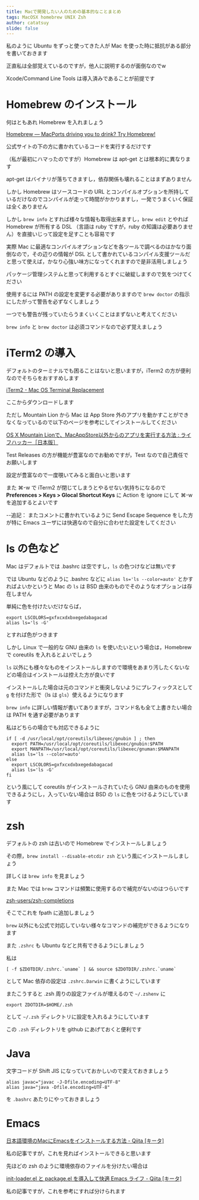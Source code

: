 ```yaml
---
title: Macで開発したい人のための基本的なことまとめ
tags: MacOSX homebrew UNIX Zsh
author: catatsuy
slide: false
---
```

私のように Ubuntu をずっと使ってきた人が Mac を使った時に抵抗がある部分を書いておきます

正直私は全部覚えているのですが，他人に説明するのが面倒なのでw

Xcode/Command Line Tools は導入済みであることが前提です

# Homebrew のインストール

何はともあれ Homebrew を入れましょう

[Homebrew — MacPorts driving you to drink? Try Homebrew!](http://brew.sh/)

公式サイトの下の方に書かれているコードを実行するだけです

（私が最初にハマったのですが）Homebrew は apt-get とは根本的に異なります

apt-get はバイナリが落ちてきますし，依存関係も壊れることはまずありません

しかし Homebrew はソースコードの URL とコンパイルオプションを所持しているだけなのでコンパイルが走って時間がかかりますし，一発でうまくいく保証は全くありません

しかし `brew info` とすれば様々な情報も取得出来ますし，`brew edit` とやれば Homebrew が所有する DSL （言語は ruby ですが，ruby の知識は必要ありません）を直接いじって設定を足すことも容易です

実際 Mac に最適なコンパイルオプションなどを各ツールで調べるのはかなり面倒なので，その辺りの情報が DSL として書かれているコンパイル支援ツールだと思って使えば，かなり心強い味方になってくれますので是非活用しましょう

パッケージ管理システムと思って利用するとすぐに破綻しますので気をつけてください

使用するには PATH の設定を変更する必要がありますので `brew doctor` の指示にしたがって警告を必ずなくしましょう

一つでも警告が残っていたらうまくいくことはまずないと考えてください

`brew info` と `brew doctor` は必須コマンドなので必ず覚えましょう


# iTerm2 の導入

デフォルトのターミナルでも困ることはないと思いますが，iTerm2 の方が便利なのでそちらをおすすめします

[iTerm2 - Mac OS Terminal Replacement](http://www.iterm2.com/#/section/downloads)

ここからダウンロードします

ただし Mountain Lion から Mac は App Store 外のアプリを動かすことができなくなっているので以下のページを参考にしてインストールしてください

[OS X Mountain Lionで、MacAppStore以外からのアプリを実行する方法 : ライフハッカー［日本版］](http://www.lifehacker.jp/2012/08/120806mountain_lionapp.html)

Test Releases の方が機能が豊富なのでお勧めですが，Test なので自己責任でお願いします

設定が豊富なので一度覗いてみると面白いと思います

また ⌘-w で iTerm2 が閉じてしまうとやるせない気持ちになるので __Preferences > Keys > Glocal Shortcut Keys__ に Action を ignore にして ⌘-w を追加するとよいです

--追記：
またコメントに書かれているように  Send Escape Sequence をした方が特に Emacs ユーザには快適なので自分に合わせた設定をしてください

# ls の色など

Mac はデフォルトでは .bashrc は空ですし，`ls` の色つけなどは無いです

では Ubuntu などのように .bashrc などに `alias ls='ls --color=auto'` とかすればよいかというと Mac の `ls` は BSD 由来のものでそのようなオプションは存在しません

単純に色を付けたいだけならば，

```bash:
export LSCOLORS=gxfxcxdxbxegedabagacad
alias ls='ls -G'
```

とすれば色がつきます

しかし Linux で一般的な GNU 由来の `ls` を使いたいという場合は，Homebrew で coreutils を入れるとよいでしょう

`ls` 以外にも様々なものをインストールしますので環境をあまり汚したくないなどの場合はインストールは控えた方が良いです

インストールした場合は元のコマンドと衝突しないようにプレフィックスとして `g` を付けた形で（ls は `gls`）使えるようになります

`brew info` に詳しい情報が書いてありますが，コマンド名も全て上書きたい場合は PATH を通す必要があります

私はどちらの場合でも対応できるように

```bash:
if [ -d /usr/local/opt/coreutils/libexec/gnubin ] ; then
  export PATH=/usr/local/opt/coreutils/libexec/gnubin:$PATH
  export MANPATH=/usr/local/opt/coreutils/libexec/gnuman:$MANPATH
  alias ls='ls --color=auto'
else
  export LSCOLORS=gxfxcxdxbxegedabagacad
  alias ls='ls -G'
fi
```

という風にして coreutils がインストールされていたら GNU 由来のものを使用できるようにし，入っていない場合は BSD の `ls` に色をつけるようにしています


# zsh

デフォルトの zsh は古いので Homebrew でインストールしましょう

その際，`brew install --disable-etcdir zsh` という風にインストールしましょう

詳しくは `brew info` を見ましょう

また Mac では `brew` コマンドは頻繁に使用するので補完がないのはつらいです

[zsh-users/zsh-completions](https://github.com/zsh-users/zsh-completions)

そこでこれを fpath に追加しましょう

`brew` 以外にも公式で対応していない様々なコマンドの補完ができるようになります

また `.zshrc` も Ubuntu などと共有できるようにしましょう

私は

```zsh:
[ -f $ZDOTDIR/.zshrc.`uname` ] && source $ZDOTDIR/.zshrc.`uname`
```

として Mac 依存の設定は `.zshrc.Darwin` に書くようにしています

またこうすると .zsh 周りの設定ファイルが増えるので `~/.zshenv` に

```zsh:.zshenv
export ZDOTDIR=$HOME/.zsh
```

として `~/.zsh` ディレクトリに設定を入れるようにしています

この `.zsh` ディレクトリを github にあげておくと便利です


# Java

文字コードが Shift JIS になっていておかしいので変えておきましょう

```bash:
alias javac="javac -J-Dfile.encoding=UTF-8"
alias java="java -Dfile.encoding=UTF-8"
```

を `.bashrc` あたりにやっておきましょう


# Emacs

[日本語環境のMacにEmacsをインストールする方法 - Qiita [キータ]](http://qiita.com/catatsuy/items/c3e4fe2e6c856c285880)

私の記事ですが，これを見ればインストールできると思います

先ほどの zsh のように環境依存のファイルを分けたい場合は

[init-loader.el と package.el を導入して快適 Emacs ライフ - Qiita [キータ]](http://qiita.com/catatsuy/items/5f1cd86e2522fd3384a0)

私の記事ですが，これを参考にすれば分けられます

